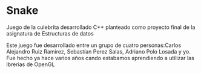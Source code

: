 # Snake
Juego de la culebrita desarrollado C++ planteado como proyecto final de la asignatura de Estructuras de datos 

Este juego fue desarrollado entre un grupo de cuatro personas:Carlos Alejandro Ruiz Ramirez, Sebastían Perez Salas, Adriano Polo Losada y yo.
Fue hecho ya hace varios años cando estabamos aprendiendo a utilizar las lbrerias de OpenGL 
